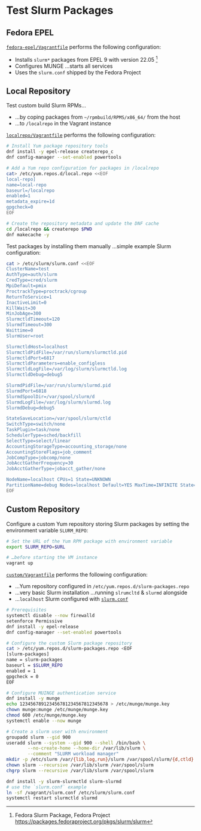 # Test Slurm Packages

## Fedora EPEL 

[`fedora-epel/Vagrantfile`](fedora-epel/Vagrantfile) performs the following configuration:

- Installs `slurm*` packages from EPEL 9 with version 22.05 [^c8lWg]
- Configures MUNGE …starts all services
- Uses the `slurm.conf` shipped by the Fedora Project

[^c8lWg]: Fedora Slurm Package, Fedora Project  
<https://packages.fedoraproject.org/pkgs/slurm/slurm>

## Local Repository

Test custom build Slurm RPMs…

- …by coping packages from `~/rpmbuild/RPMS/x86_64/` from the host
- …to `/localrepo` in the Vagrant instance

[`localrepo/Vagrantfile`](localrepo/Vagrantfile) performs the following configuration:

```bash
# Install Yum package repository tools
dnf install -y epel-release createrepo_c
dnf config-manager --set-enabled powertools

# Add a Yum repo configuration for packages in /localrepo
cat> /etc/yum.repos.d/local.repo <<EOF
local-repo]
name=local-repo
baseurl=/localrepo
enabled=1
metadata_expire=1d
gpgcheck=0
EOF

# Create the repository metadata and update the DNF cache
cd /localrepo && createrepo $PWD
dnf makecache -y
```

Test packages by installing them manually …simple example Slurm configuration:

```bash
cat > /etc/slurm/slurm.conf <<EOF
ClusterName=test
AuthType=auth/slurm
CredType=cred/slurm
MpiDefault=pmix
ProctrackType=proctrack/cgroup
ReturnToService=1
InactiveLimit=0
KillWait=30
MinJobAge=300
SlurmctldTimeout=120
SlurmdTimeout=300
Waittime=0
SlurmUser=root

SlurmctldHost=localhost
SlurmctldPidFile=/var/run/slurm/slurmctld.pid
SlurmctldPort=6817
SlurmctldParameters=enable_configless
SlurmctldLogFile=/var/log/slurm/slurmctld.log
SlurmctldDebug=debug5

SlurmdPidFile=/var/run/slurm/slurmd.pid
SlurmdPort=6818
SlurmdSpoolDir=/var/spool/slurm/d
SlurmdLogFile=/var/log/slurm/slurmd.log
SlurmdDebug=debug5

StateSaveLocation=/var/spool/slurm/ctld
SwitchType=switch/none
TaskPlugin=task/none
SchedulerType=sched/backfill
SelectType=select/linear
AccountingStorageType=accounting_storage/none
AccountingStoreFlags=job_comment
JobCompType=jobcomp/none
JobAcctGatherFrequency=30
JobAcctGatherType=jobacct_gather/none

NodeName=localhost CPUs=1 State=UNKNOWN
PartitionName=debug Nodes=localhost Default=YES MaxTime=INFINITE State=UP
EOF
```

## Custom Repository

Configure a custom Yum repository storing Slurm packages by setting the
environment variable `SLURM_REPO`:

```bash
# Set the URL of the Yum RPM package with environment variable
export SLURM_REPO=$URL

# …before starting the VM instance
vagrant up
```

[`custom/Vagrantfile`](custom/Vagrantfile) performs the following configuration:

- …Yum repository configured in `/etc/yum.repos.d/slurm-packages.repo`
- …very basic Slurm installation …running `slrumcltd` & `slurmd` alongside
- …`localhost` Slurm configured with [`slurm.conf`](slurm.conf)

```bash
# Prerequisites
systemctl disable --now firewalld
setenforce Permissive
dnf install -y epel-release
dnf config-manager --set-enabled powertools

# Configure the custom Slurm package repository
cat > /etc/yum.repos.d/slurm-packages.repo <EOF
[slurm-packages]
name = slurm-packages
baseurl = $SLURM_REPO
enabled = 1
gpgcheck = 0
EOF

# Configure MUINGE authentication service
dnf install -y munge
echo 123456789123456781234567812345678 > /etc/munge/munge.key
chown munge:munge /etc/munge/munge.key
chmod 600 /etc/munge/munge.key
systemctl enable --now munge

# Create a slurm user with environment
groupadd slurm --gid 900
useradd slurm --system --gid 900 --shell /bin/bash \
        --no-create-home --home-dir /var/lib/slurm \
        --comment "SLURM workload manager"
mkdir -p /etc/slurm /var/{lib,log,run}/slurm /var/spool/slurm/{d,ctld}
chown slurm --recursive /var/lib/slurm /var/spool/slurm 
chgrp slurm --recursive /var/lib/slurm /var/spool/slurm 

dnf install -y slurm-slurmctld slurm-slurmd
# use the `slurm.conf` example
ln -sf /vagrant/slurm.conf /etc/slurm/slurm.conf
systemctl restart slurmctld slurmd
```

